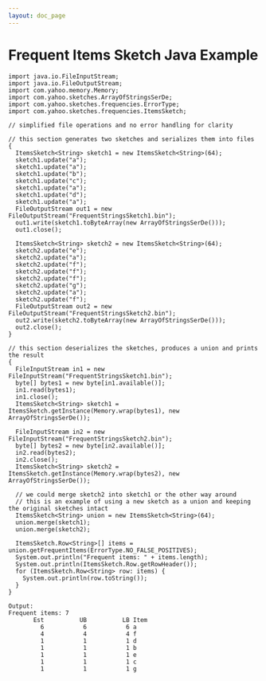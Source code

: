 ```yaml
---
layout: doc_page
---
```


# Frequent Items Sketch Java Example

    import java.io.FileInputStream;
    import java.io.FileOutputStream;
    import com.yahoo.memory.Memory;
    import com.yahoo.sketches.ArrayOfStringsSerDe;
    import com.yahoo.sketches.frequencies.ErrorType;
    import com.yahoo.sketches.frequencies.ItemsSketch;

    // simplified file operations and no error handling for clarity

    // this section generates two sketches and serializes them into files
    {
      ItemsSketch<String> sketch1 = new ItemsSketch<String>(64);
      sketch1.update("a");
      sketch1.update("a");
      sketch1.update("b");
      sketch1.update("c");
      sketch1.update("a");
      sketch1.update("d");
      sketch1.update("a");
      FileOutputStream out1 = new FileOutputStream("FrequentStringsSketch1.bin");
      out1.write(sketch1.toByteArray(new ArrayOfStringsSerDe()));
      out1.close();
  
      ItemsSketch<String> sketch2 = new ItemsSketch<String>(64);
      sketch2.update("e");
      sketch2.update("a");
      sketch2.update("f");
      sketch2.update("f");
      sketch2.update("f");
      sketch2.update("g");
      sketch2.update("a");
      sketch2.update("f");
      FileOutputStream out2 = new FileOutputStream("FrequentStringsSketch2.bin");
      out2.write(sketch2.toByteArray(new ArrayOfStringsSerDe()));
      out2.close();
    }

    // this section deserializes the sketches, produces a union and prints the result
    {
      FileInputStream in1 = new FileInputStream("FrequentStringsSketch1.bin");
      byte[] bytes1 = new byte[in1.available()];
      in1.read(bytes1);
      in1.close();
      ItemsSketch<String> sketch1 = ItemsSketch.getInstance(Memory.wrap(bytes1), new ArrayOfStringsSerDe());

      FileInputStream in2 = new FileInputStream("FrequentStringsSketch2.bin");
      byte[] bytes2 = new byte[in2.available()];
      in2.read(bytes2);
      in2.close();
      ItemsSketch<String> sketch2 = ItemsSketch.getInstance(Memory.wrap(bytes2), new ArrayOfStringsSerDe());

      // we could merge sketch2 into sketch1 or the other way around
      // this is an example of using a new sketch as a union and keeping the original sketches intact
      ItemsSketch<String> union = new ItemsSketch<String>(64);
      union.merge(sketch1);
      union.merge(sketch2);

      ItemsSketch.Row<String>[] items = union.getFrequentItems(ErrorType.NO_FALSE_POSITIVES);
      System.out.println("Frequent items: " + items.length);
      System.out.println(ItemsSketch.Row.getRowHeader());
      for (ItemsSketch.Row<String> row: items) {
        System.out.println(row.toString());
      }
    }

    Output:
    Frequent items: 7
           Est          UB          LB Item
             6           6           6 a
             4           4           4 f
             1           1           1 d
             1           1           1 b
             1           1           1 e
             1           1           1 c
             1           1           1 g
